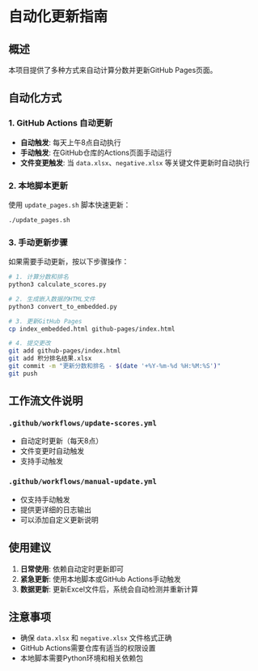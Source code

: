 # 自动化更新指南

## 概述
本项目提供了多种方式来自动计算分数并更新GitHub Pages页面。

## 自动化方式

### 1. GitHub Actions 自动更新
- **自动触发**: 每天上午8点自动执行
- **手动触发**: 在GitHub仓库的Actions页面手动运行
- **文件变更触发**: 当 `data.xlsx`、`negative.xlsx` 等关键文件更新时自动执行

### 2. 本地脚本更新
使用 `update_pages.sh` 脚本快速更新：

```bash
./update_pages.sh
```

### 3. 手动更新步骤
如果需要手动更新，按以下步骤操作：

```bash
# 1. 计算分数和排名
python3 calculate_scores.py

# 2. 生成嵌入数据的HTML文件
python3 convert_to_embedded.py

# 3. 更新GitHub Pages
cp index_embedded.html github-pages/index.html

# 4. 提交更改
git add github-pages/index.html
git add 积分排名结果.xlsx
git commit -m "更新分数和排名 - $(date '+%Y-%m-%d %H:%M:%S')"
git push
```

## 工作流文件说明

### `.github/workflows/update-scores.yml`
- 自动定时更新（每天8点）
- 文件变更时自动触发
- 支持手动触发

### `.github/workflows/manual-update.yml`
- 仅支持手动触发
- 提供更详细的日志输出
- 可以添加自定义更新说明

## 使用建议

1. **日常使用**: 依赖自动定时更新即可
2. **紧急更新**: 使用本地脚本或GitHub Actions手动触发
3. **数据更新**: 更新Excel文件后，系统会自动检测并重新计算

## 注意事项

- 确保 `data.xlsx` 和 `negative.xlsx` 文件格式正确
- GitHub Actions需要仓库有适当的权限设置
- 本地脚本需要Python环境和相关依赖包
